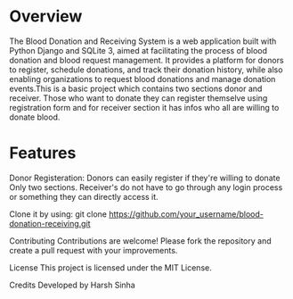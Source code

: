# Overview
The Blood Donation and Receiving System is a web application built with Python Django and SQLite 3, aimed at facilitating the process of blood donation and blood request management. It provides a platform for donors to register, schedule donations, and track their donation history, while also enabling organizations to request blood donations and manage donation events.This is a basic project which contains two sections donor and receiver. Those who want to donate they can register themselve using registration form and for receiver section it has infos who all are willing to donate blood.

# Features
Donor Registeration: Donors can easily register if they're willing to donate
Only two sections. 
Receiver's do not have to go through any login process or something they can directly access it.


Clone it by using:
git clone https://github.com/your_username/blood-donation-receiving.git


Contributing
Contributions are welcome! Please fork the repository and create a pull request with your improvements.

License
This project is licensed under the MIT License.


Credits
Developed by Harsh Sinha
